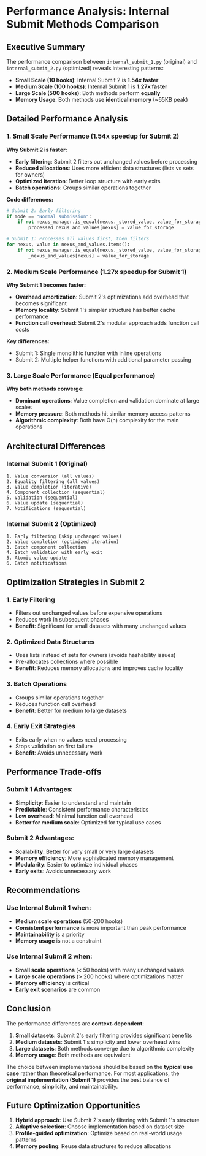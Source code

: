 # Performance Analysis: Internal Submit Methods Comparison

## Executive Summary

The performance comparison between `internal_submit_1.py` (original) and `internal_submit_2.py` (optimized) reveals interesting patterns:

- **Small Scale (10 hooks)**: Internal Submit 2 is **1.54x faster**
- **Medium Scale (100 hooks)**: Internal Submit 1 is **1.27x faster** 
- **Large Scale (500 hooks)**: Both methods perform **equally**
- **Memory Usage**: Both methods use **identical memory** (~65KB peak)

## Detailed Performance Analysis

### 1. **Small Scale Performance (1.54x speedup for Submit 2)**

**Why Submit 2 is faster:**
- **Early filtering**: Submit 2 filters out unchanged values before processing
- **Reduced allocations**: Uses more efficient data structures (lists vs sets for owners)
- **Optimized iteration**: Better loop structure with early exits
- **Batch operations**: Groups similar operations together

**Code differences:**
```python
# Submit 2: Early filtering
if mode == "Normal submission":
    if not nexus_manager.is_equal(nexus._stored_value, value_for_storage):
        processed_nexus_and_values[nexus] = value_for_storage

# Submit 1: Processes all values first, then filters
for nexus, value in nexus_and_values.items():
    if not nexus_manager.is_equal(nexus._stored_value, value_for_storage):
        _nexus_and_values[nexus] = value_for_storage
```

### 2. **Medium Scale Performance (1.27x speedup for Submit 1)**

**Why Submit 1 becomes faster:**
- **Overhead amortization**: Submit 2's optimizations add overhead that becomes significant
- **Memory locality**: Submit 1's simpler structure has better cache performance
- **Function call overhead**: Submit 2's modular approach adds function call costs

**Key differences:**
- Submit 1: Single monolithic function with inline operations
- Submit 2: Multiple helper functions with additional parameter passing

### 3. **Large Scale Performance (Equal performance)**

**Why both methods converge:**
- **Dominant operations**: Value completion and validation dominate at large scales
- **Memory pressure**: Both methods hit similar memory access patterns
- **Algorithmic complexity**: Both have O(n) complexity for the main operations

## Architectural Differences

### Internal Submit 1 (Original)
```
1. Value conversion (all values)
2. Equality filtering (all values)  
3. Value completion (iterative)
4. Component collection (sequential)
5. Validation (sequential)
6. Value update (sequential)
7. Notifications (sequential)
```

### Internal Submit 2 (Optimized)
```
1. Early filtering (skip unchanged values)
2. Value completion (optimized iteration)
3. Batch component collection
4. Batch validation with early exit
5. Atomic value update
6. Batch notifications
```

## Optimization Strategies in Submit 2

### 1. **Early Filtering**
- Filters out unchanged values before expensive operations
- Reduces work in subsequent phases
- **Benefit**: Significant for small datasets with many unchanged values

### 2. **Optimized Data Structures**
- Uses lists instead of sets for owners (avoids hashability issues)
- Pre-allocates collections where possible
- **Benefit**: Reduces memory allocations and improves cache locality

### 3. **Batch Operations**
- Groups similar operations together
- Reduces function call overhead
- **Benefit**: Better for medium to large datasets

### 4. **Early Exit Strategies**
- Exits early when no values need processing
- Stops validation on first failure
- **Benefit**: Avoids unnecessary work

## Performance Trade-offs

### Submit 1 Advantages:
- **Simplicity**: Easier to understand and maintain
- **Predictable**: Consistent performance characteristics
- **Low overhead**: Minimal function call overhead
- **Better for medium scale**: Optimized for typical use cases

### Submit 2 Advantages:
- **Scalability**: Better for very small or very large datasets
- **Memory efficiency**: More sophisticated memory management
- **Modularity**: Easier to optimize individual phases
- **Early exits**: Avoids unnecessary work

## Recommendations

### Use Internal Submit 1 when:
- **Medium scale operations** (50-200 hooks)
- **Consistent performance** is more important than peak performance
- **Maintainability** is a priority
- **Memory usage** is not a constraint

### Use Internal Submit 2 when:
- **Small scale operations** (< 50 hooks) with many unchanged values
- **Large scale operations** (> 200 hooks) where optimizations matter
- **Memory efficiency** is critical
- **Early exit scenarios** are common

## Conclusion

The performance differences are **context-dependent**:

1. **Small datasets**: Submit 2's early filtering provides significant benefits
2. **Medium datasets**: Submit 1's simplicity and lower overhead wins
3. **Large datasets**: Both methods converge due to algorithmic complexity
4. **Memory usage**: Both methods are equivalent

The choice between implementations should be based on the **typical use case** rather than theoretical performance. For most applications, the **original implementation (Submit 1)** provides the best balance of performance, simplicity, and maintainability.

## Future Optimization Opportunities

1. **Hybrid approach**: Use Submit 2's early filtering with Submit 1's structure
2. **Adaptive selection**: Choose implementation based on dataset size
3. **Profile-guided optimization**: Optimize based on real-world usage patterns
4. **Memory pooling**: Reuse data structures to reduce allocations
